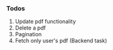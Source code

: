 ### Todos

1. Update pdf functionality
2. Delete a pdf
3. Pagination
4. Fetch only user's pdf (Backend task)
